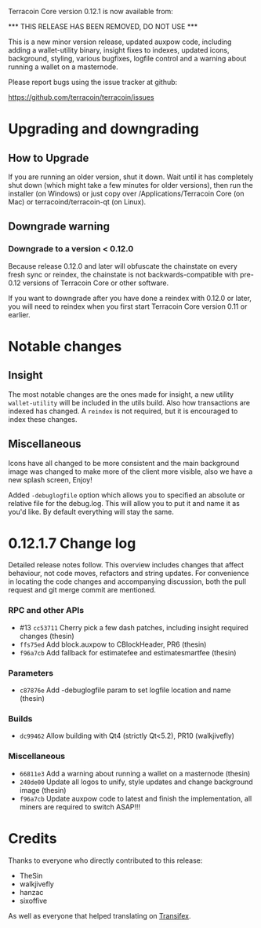 Terracoin Core version 0.12.1 is now available from:

  *** THIS RELEASE HAS BEEN REMOVED, DO NOT USE ***

This is a new minor version release, updated auxpow code, including adding a
wallet-utility binary, insight fixes to indexes, updated icons, background,
styling, various bugfixes, logfile control and a warning about running a
wallet on a masternode.

Please report bugs using the issue tracker at github:

  <https://github.com/terracoin/terracoin/issues>

Upgrading and downgrading
=========================

How to Upgrade
--------------

If you are running an older version, shut it down. Wait until it has completely
shut down (which might take a few minutes for older versions), then run the
installer (on Windows) or just copy over /Applications/Terracoin Core (on Mac)
or terracoind/terracoin-qt (on Linux).

Downgrade warning
-----------------

### Downgrade to a version < 0.12.0

Because release 0.12.0 and later will obfuscate the chainstate on every
fresh sync or reindex, the chainstate is not backwards-compatible with
pre-0.12 versions of Terracoin Core or other software.

If you want to downgrade after you have done a reindex with 0.12.0 or later,
you will need to reindex when you first start Terracoin Core version 0.11 or
earlier.

Notable changes
===============

Insight
-------

The most notable changes are the ones made for insight, a new utility
`wallet-utility` will be included in the utils build.  Also how transactions
are indexed has changed.  A `reindex` is not required, but it is encouraged to
index these changes.

Miscellaneous
-------------

Icons have all changed to be more consistent and the main background image was
changed to make more of the client more visible, also we have a new splash
screen, Enjoy!

Added `-debuglogfile` option which allows you to specified an absolute or
relative file for the debug.log.  This will allow you to put it and name it as
you'd like.  By default everything will stay the same.

0.12.1.7 Change log
===================

Detailed release notes follow. This overview includes changes that affect
behaviour, not code moves, refactors and string updates. For convenience in
locating the code changes and accompanying discussion, both the pull request and
git merge commit are mentioned.

### RPC and other APIs
- #13 `cc53711` Cherry pick a few dash patches, including insight required changes (thesin)
- `ffs75ed` Add block.auxpow to CBlockHeader, PR6 (thesin)
- `f96a7cb` Add fallback for estimatefee and estimatesmartfee (thesin)

### Parameters
- `c87876e` Add -debuglogfile param to set logfile location and name (thesin)

### Builds
- `dc99462` Allow building with Qt4 (strictly Qt<5.2), PR10 (walkjivefly)

### Miscellaneous
- `66811e3` Add a warning about running a wallet on a masternode (thesin)
- `240de00` Update all logos to unify, style updates and change background image (thesin)
- `f96a7cb` Update auxpow code to latest and finish the implementation, all miners are required to switch ASAP!!!

Credits
=======

Thanks to everyone who directly contributed to this release:

- TheSin
- walkjivefly
- hanzac
- sixoffive

As well as everyone that helped translating on [Transifex](https://www.transifex.com/projects/p/terracoin/).
